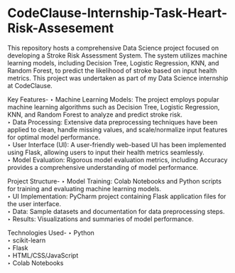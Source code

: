 # CodeClause-Internship-Task-Heart-Risk-Assesement
This repository hosts a comprehensive Data Science project focused on developing a Stroke Risk Assessment System. The system utilizes machine learning models, including Decision Tree, Logistic Regression, KNN, and Random Forest, to predict the likelihood of stroke based on input health metrics. This project was undertaken as part of my Data Science internship at CodeClause.

Key Features-
‣ Machine Learning Models: The project employs popular machine learning algorithms such as Decision Tree, Logistic Regression, KNN, and Random Forest to analyze and predict stroke risk.                                                                                                  
‣ Data Processing: Extensive data preprocessing techniques have been applied to clean, handle missing values, and scale/normalize input features for optimal model performance.                                                                                                           
‣ User Interface (UI): A user-friendly web-based UI has been implemented using Flask, allowing users to input their health metrics seamlessly.     
‣ Model Evaluation: Rigorous model evaluation metrics, including Accuracy provides a comprehensive understanding of model performance.             

Project Structure-
‣ Model Training: Colab Notebooks and Python scripts for training and evaluating machine learning models.                                          
‣ UI Implementation: PyCharm project containing Flask application files for the user interface.                                                   
‣ Data: Sample datasets and documentation for data preprocessing steps.                                                                        
‣ Results: Visualizations and summaries of model performance.                                                                                       
                                                                                                                                              
Technologies Used-
‣ Python                                                                                                                           
‣ scikit-learn                                                                                                                              
‣ Flask                                                                                                                                         
‣ HTML/CSS/JavaScript                                                                                                                            
‣ Colab Notebooks                                                                                                                               

